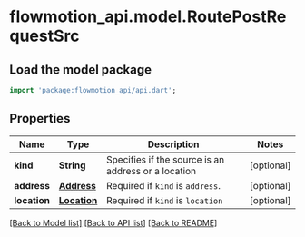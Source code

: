 # flowmotion_api.model.RoutePostRequestSrc

## Load the model package
```dart
import 'package:flowmotion_api/api.dart';
```

## Properties
Name | Type | Description | Notes
------------ | ------------- | ------------- | -------------
**kind** | **String** | Specifies if the source is an address or a location | [optional] 
**address** | [**Address**](Address.md) | Required if `kind` is `address`. | [optional] 
**location** | [**Location**](Location.md) | Required if `kind` is `location` | [optional] 

[[Back to Model list]](../README.md#documentation-for-models) [[Back to API list]](../README.md#documentation-for-api-endpoints) [[Back to README]](../README.md)


